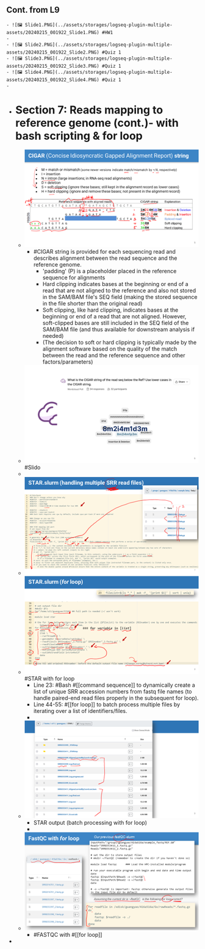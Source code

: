 ## Cont. from L9
	- ![🖼 Slide1.PNG](../assets/storages/logseq-plugin-multiple-assets/20240215_001922_Slide1.PNG) #HW1
	-
	- ![🖼 Slide2.PNG](../assets/storages/logseq-plugin-multiple-assets/20240215_001922_Slide2.PNG) #Quiz 1
	- ![🖼 Slide3.PNG](../assets/storages/logseq-plugin-multiple-assets/20240215_001922_Slide3.PNG) #Quiz 1
	- ![🖼 Slide4.PNG](../assets/storages/logseq-plugin-multiple-assets/20240215_001922_Slide4.PNG) #Quiz 1
	-
- # Section 7: Reads mapping to reference genome (cont.)- with bash scripting & for loop
	- ![🖼 Slide5.PNG](../assets/storages/logseq-plugin-multiple-assets/20240215_001923_Slide5.PNG)
		- #CIGAR string is provided for each sequencing read and describes alignment between  the read sequence and the reference genome.
			- 'padding' (P) is a placeholder placed in the reference sequence for alignments
			- Hard clipping indicates bases at the beginning or end of a read that are not aligned to the reference and also not stored in the SAM/BAM file's SEQ field (making the stored sequence in the file shorter than the original read)
			- Soft clipping, like hard clipping, indicates bases at the beginning or end of a read that are not aligned. However, soft-clipped bases are still included in the SEQ field of the SAM/BAM file (and thus available for downstream analysis if needed)
			- (The decision to soft or hard clipping is typically made by the alignment software based on the quality of the match between the read and the reference sequence and other factors/parameters)
	- ![🖼 Slide6.PNG](../assets/storages/logseq-plugin-multiple-assets/20240215_001923_Slide6.PNG) #Slido
	-
	- ![🖼 Slide7.PNG](../assets/storages/logseq-plugin-multiple-assets/20240215_001923_Slide7.PNG)
	- ![🖼 Slide8.PNG](../assets/storages/logseq-plugin-multiple-assets/20240215_001923_Slide8.PNG) #STAR with for loop
		- Line 23: #Bash #[[command sequence]] to dynamically create a list of unique SRR accession numbers from fastq file names (to handle paired-end read files properly in the subsequent for loop).
		- Line 44-55: #[[for loop]] to batch process multiple files by iterating over a list of identifiers/files.
		-
	- ![🖼 Slide9.PNG](../assets/storages/logseq-plugin-multiple-assets/20240215_001923_Slide9.PNG)
		- STAR output (batch processing with for loop)
		-
	- ![🖼 Slide10.PNG](../assets/storages/logseq-plugin-multiple-assets/20240215_001923_Slide10.PNG)
		- #FASTQC with #[[for loop]]
-
